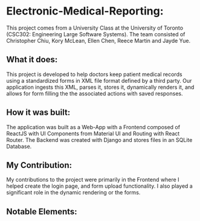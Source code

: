 # Electronic-Medical-Reporting:
This project comes from a University Class at the University of Toronto (CSC302: Engineering Large Software Systems). The team consisted of Christopher Chiu, Kory McLean, Ellen Chen, Reece Martin and Jayde Yue. 

## What it does:
This project is developed to help doctors keep patient medical records using a standardized forms in XML file format defined by a third party. Our application ingests this XML, parses it, stores it, dynamically renders it, and allows for form filling the the associated actions with saved responses.

## How it was built:
The application was built as a Web-App with a Frontend composed of ReactJS with UI Components from Material UI and Routing with React Router. The Backend was created with Django and stores files in an SQLite Database.

## My Contribution:
My contributions to the project were primarily in the Frontend where I helped create the login page, and form upload functionality. I also played a significant role in the dynamic rendering or the forms.

## Notable Elements: 
